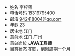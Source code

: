 - 姓名 李梓熙
- 电话号码 18319795400
- 邮箱 942418004@qq.com
- 年龄 23
- 居住地 江门
- 意向地 江门 广州
- 意向岗位 **JAVA工程师**
- 目前状态 在职，到岗周期一个月
